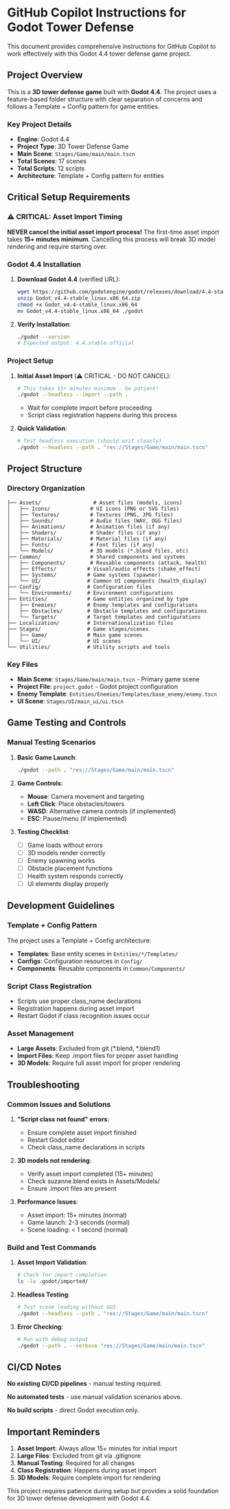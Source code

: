 # GitHub Copilot Instructions for Godot Tower Defense

This document provides comprehensive instructions for GitHub Copilot to work effectively with this Godot 4.4 tower defense game project.

## Project Overview

This is a **3D tower defense game** built with **Godot 4.4**. The project uses a feature-based folder structure with clear separation of concerns and follows a Template + Config pattern for game entities.

### Key Project Details
- **Engine**: Godot 4.4
- **Project Type**: 3D Tower Defense Game
- **Main Scene**: `Stages/Game/main/main.tscn`
- **Total Scenes**: 17 scenes
- **Total Scripts**: 12 scripts
- **Architecture**: Template + Config pattern for entities

## Critical Setup Requirements

### ⚠️ CRITICAL: Asset Import Timing
**NEVER cancel the initial asset import process!** The first-time asset import takes **15+ minutes minimum**. Cancelling this process will break 3D model rendering and require starting over.

### Godot 4.4 Installation

1. **Download Godot 4.4** (verified URL):
   ```bash
   wget https://github.com/godotengine/godot/releases/download/4.4-stable/Godot_v4.4-stable_linux.x86_64.zip
   unzip Godot_v4.4-stable_linux.x86_64.zip
   chmod +x Godot_v4.4-stable_linux.x86_64
   mv Godot_v4.4-stable_linux.x86_64 ./godot
   ```

2. **Verify Installation**:
   ```bash
   ./godot --version
   # Expected output: 4.4.stable.official
   ```

### Project Setup

1. **Initial Asset Import** (⚠️ CRITICAL - DO NOT CANCEL):
   ```bash
   # This takes 15+ minutes minimum - be patient!
   ./godot --headless --import --path .
   ```
   - Wait for complete import before proceeding
   - Script class registration happens during this process

2. **Quick Validation**:
   ```bash
   # Test headless execution (should exit cleanly)
   ./godot --headless --path . "res://Stages/Game/main/main.tscn"
   ```

## Project Structure

### Directory Organization
```
├── Assets/                 # Asset files (models, icons)
│   ├── Icons/             # UI icons (PNG or SVG files)
│   ├── Textures/          # Textures (PNG, JPG files)
│   ├── Sounds/            # Audio files (WAV, OGG files)
│   ├── Animations/        # Animation files (if any)
│   ├── Shaders/           # Shader files (if any)
│   ├── Materials/         # Material files (if any)
│   ├── Fonts/             # Font files (if any)
│   └── Models/            # 3D models (*.blend files, etc)
├── Common/                # Shared components and systems
│   ├── Components/        # Reusable components (attack, health)
│   ├── Effects/          # Visual/audio effects (shake_effect)
│   ├── Systems/          # Game systems (spawner)
│   └── UI/               # Common UI components (health_display)
├── Config/               # Configuration files
│   └── Environments/     # Environment configurations
├── Entities/             # Game entities organized by type
│   ├── Enemies/          # Enemy templates and configurations
│   ├── Obstacles/        # Obstacle templates and configurations
│   └── Targets/          # Target templates and configurations
├── Localization/         # Internationalization files
├── Stages/               # Game stages/scenes
│   ├── Game/             # Main game scenes
│   └── UI/               # UI scenes
└── Utilities/            # Utility scripts and tools
```

### Key Files
- **Main Scene**: `Stages/Game/main/main.tscn` - Primary game scene
- **Project File**: `project.godot` - Godot project configuration
- **Enemy Template**: `Entities/Enemies/Templates/base_enemy/enemy.tscn`
- **UI Scene**: `Stages/UI/main_ui/ui.tscn`

## Game Testing and Controls

### Manual Testing Scenarios

1. **Basic Game Launch**:
   ```bash
   ./godot --path . "res://Stages/Game/main/main.tscn"
   ```

2. **Game Controls**:
   - **Mouse**: Camera movement and targeting
   - **Left Click**: Place obstacles/towers
   - **WASD**: Alternative camera controls (if implemented)
   - **ESC**: Pause/menu (if implemented)

3. **Testing Checklist**:
   - [ ] Game loads without errors
   - [ ] 3D models render correctly
   - [ ] Enemy spawning works
   - [ ] Obstacle placement functions
   - [ ] Health system responds correctly
   - [ ] UI elements display properly

## Development Guidelines

### Template + Config Pattern
The project uses a Template + Config architecture:
- **Templates**: Base entity scenes in `Entities/*/Templates/`
- **Configs**: Configuration resources in `Config/`
- **Components**: Reusable components in `Common/Components/`

### Script Class Registration
- Scripts use proper class_name declarations
- Registration happens during asset import
- Restart Godot if class recognition issues occur

### Asset Management
- **Large Assets**: Excluded from git (*.blend, *.blend1)
- **Import Files**: Keep .import files for proper asset handling
- **3D Models**: Require full asset import for proper rendering

## Troubleshooting

### Common Issues and Solutions

1. **"Script class not found" errors**:
   - Ensure complete asset import finished
   - Restart Godot editor
   - Check class_name declarations in scripts

2. **3D models not rendering**:
   - Verify asset import completed (15+ minutes)
   - Check suzanne.blend exists in Assets/Models/
   - Ensure .import files are present

3. **Performance Issues**:
   - Asset import: 15+ minutes (normal)
   - Game launch: 2-3 seconds (normal)
   - Scene loading: < 1 second (normal)

### Build and Test Commands

1. **Asset Import Validation**:
   ```bash
   # Check for import completion
   ls -la .godot/imported/
   ```

2. **Headless Testing**:
   ```bash
   # Test scene loading without GUI
   ./godot --headless --path . "res://Stages/Game/main/main.tscn"
   ```

3. **Error Checking**:
   ```bash
   # Run with debug output
   ./godot --path . --verbose "res://Stages/Game/main/main.tscn"
   ```

## CI/CD Notes

**No existing CI/CD pipelines** - manual testing required.

**No automated tests** - use manual validation scenarios above.

**No build scripts** - direct Godot execution only.

## Important Reminders

1. **Asset Import**: Always allow 15+ minutes for initial import
2. **Large Files**: Excluded from git via .gitignore
3. **Manual Testing**: Required for all changes
4. **Class Registration**: Happens during asset import
5. **3D Models**: Require complete import for rendering

This project requires patience during setup but provides a solid foundation for 3D tower defense development with Godot 4.4.